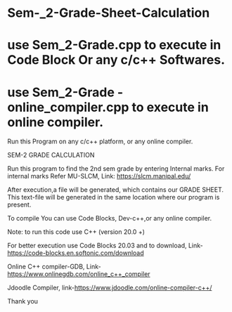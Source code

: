 # Sem-_2-Grade-Sheet-Calculation

# use Sem_2-Grade.cpp to execute in Code Block Or any c/c++ Softwares.


# use Sem_2-Grade - online_compiler.cpp to execute in online compiler.

Run this Program on any c/c++ platform, or any online compiler.

SEM-2 GRADE CALCULATION

Run this program to find the 2nd sem grade by entering Internal marks. For internal marks Refer MU-SLCM, 
Link: https://slcm.manipal.edu/

After execution,a file will be generated, which contains our GRADE SHEET. This text-file will be generated in the same location where our program is present.

To compile You can use Code Blocks, Dev-c++,or any online compiler.

Note: to run this code use C++ (version 20.0 +)

For better execution use Code Blocks 20.03 and to download, Link-https://code-blocks.en.softonic.com/download

Online C++ compiler-GDB, Link-https://www.onlinegdb.com/online_c++_compiler

Jdoodle Compiler, link-https://www.jdoodle.com/online-compiler-c++/ 

Thank you
